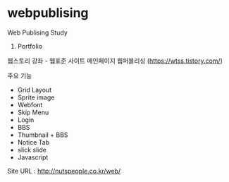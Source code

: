 # webpublising
Web Publising Study

1. Portfolio

  웹스토리 강좌 - 웹표준 사이트 메인페이지 웹퍼블리싱 (https://wtss.tistory.com/)

  주요 기능
  - Grid Layout
  - Sprite image 
  - Webfont
  - Skip Menu
  - Login
  - BBS
  - Thumbnail + BBS 
  - Notice Tab
  - slick slide
  - Javascript

  Site URL : http://nutspeople.co.kr/web/


